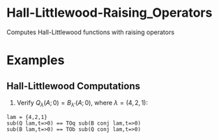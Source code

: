 # Hall-Littlewood-Raising_Operators
Computes Hall-Littlewood functions with raising operators

# Examples

## Hall-Littlewood Computations

1. Verify $Q_\lambda(A;0)=B_{\lambda'}(A;0)$, where $\lambda=(4,2,1)$:
```
lam = {4,2,1}
sub(Q lam,t=>0) == TOq sub(B conj lam,t=>0)
sub(B lam,t=>0) == TOb sub(Q conj lam,t=>0)
```
